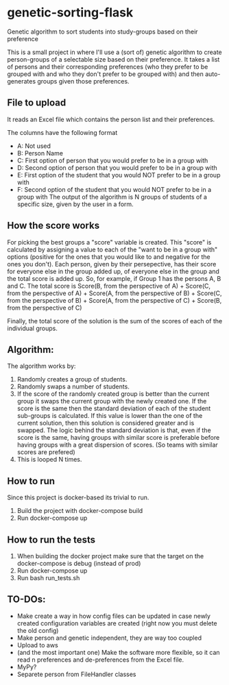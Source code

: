 # genetic-sorting-flask
Genetic algorithm to sort students into study-groups based on their preference

This is a small project in where I'll use a (sort of) genetic algorithm to create person-groups of a selectable size based on their preference. 
It takes a list of persons and their corresponding preferences (who they prefer to be grouped with and who they don't prefer to be grouped with) and then
auto-generates groups given those preferences.

## File to upload ##
It reads an Excel file which contains the person list and their preferences.

The columns have the following format

* A: Not used
* B: Person Name
* C: First option of person that you would prefer to be in a group with
* D: Second option of person that you would prefer to be in a group with
* E: First option of the student that you would NOT prefer to be in a group with
* F: Second option of the student that you would NOT prefer to be in a group with
The output of the algorithm is N groups of students of a specific size, given by the user in a form.

## How the score works ## 
For picking the best groups a "score" variable is created. This "score" is calculated by assigning a value to each of the "want to be in a group with" options 
(positive for the ones that you would like to and negative for the ones you don't). 
Each person, given by their persepective, has their score for everyone else in the group added up, of everyone else in the group and the total score is added up. 
So, for example, if Group 1 has the persons A, B and C. The total score is Score(B, from the perspective of A) + Score(C, from the perspective of A) + Score(A, from the perspective of B) + 
Score(C, from the perspective of B) + Score(A, from the perspective of C) + Score(B, from the perspective of C)

Finally, the total score of the solution is the sum of the scores of each of the individual groups.

## Algorithm: ##

The algorithm works by:

1) Randomly creates a group of students.
2) Randomly swaps a number of students.
3) If the score of the randomly created group is better than the current group it swaps the current group with the newly created one. 
If the score is the same then the standard deviation of each of the student sub-groups is calculated. 
If this value is lower than the one of the current solution, then this solution is considered greater and is swapped. 
The logic behind the standard deviation is that, even if the score is the same, having groups with similar score is preferable before 
having groups with a great dispersion of scores. (So teams with similar scores are prefered)
4) This is looped N times.

## How to run ##
Since this project is docker-based its trivial to run.

1) Build the project with docker-compose build
2) Run docker-compose up


## How to run the tests ##

1) When building the docker project make sure that the target on the docker-compose is debug (instead of prod)
2) Run docker-compose up
3) Run bash run_tests.sh


## TO-DOs: ##

* Make create a way in how config files can be updated in case newly created configuration variables are created (right now you must delete the old config)
* Make person and genetic independent, they are way too coupled
* Upload to aws
* (and the most important one) Make the software more flexible, so it can read n preferences and de-preferences from the Excel file.
* MyPy?
* Separete person from FileHandler classes
